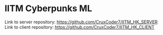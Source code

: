 # IITM Cyberpunks ML

Link to server repository: https://github.com/CruxCoder7/IITM_HK_SERVER 
<br />
Link to client repository: https://github.com/CruxCoder7/IITM_HK_CLIENT
